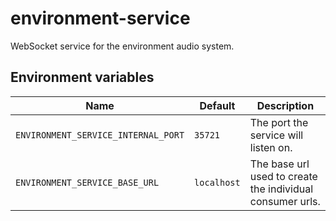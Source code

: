 # environment-service
WebSocket service for the environment audio system.

## Environment variables

| Name | Default | Description |
| ---- | ------- | ----------- |
| `ENVIRONMENT_SERVICE_INTERNAL_PORT` | `35721` | The port the service will listen on. |
| `ENVIRONMENT_SERVICE_BASE_URL` | `localhost` | The base url used to create the individual consumer urls. |
